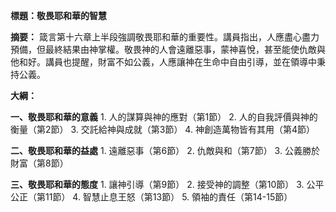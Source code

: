 **標題：敬畏耶和華的智慧**

**摘要：**
箴言第十六章上半段強調敬畏耶和華的重要性。講員指出，人應盡心盡力預備，但最終結果由神掌權。敬畏神的人會遠離惡事，蒙神喜悅，甚至能使仇敵與他和好。講員也提醒，財富不如公義，人應讓神在生命中自由引導，並在領導中秉持公義。

**大綱：**

**一、敬畏耶和華的意義**
    1. 人的謀算與神的應對（第1節）
    2. 人的自我評價與神的衡量（第2節）
    3. 交託給神與成就（第3節）
    4. 神創造萬物皆有其用（第4節）

**二、敬畏耶和華的益處**
    1. 遠離惡事（第6節）
    2. 仇敵與和（第7節）
    3. 公義勝於財富（第8節）

**三、敬畏耶和華的態度**
    1. 讓神引導（第9節）
    2. 接受神的調整（第10節）
    3. 公平公正（第11節）
    4. 智慧止息王怒（第13節）
    5. 領袖的責任（第14-15節）